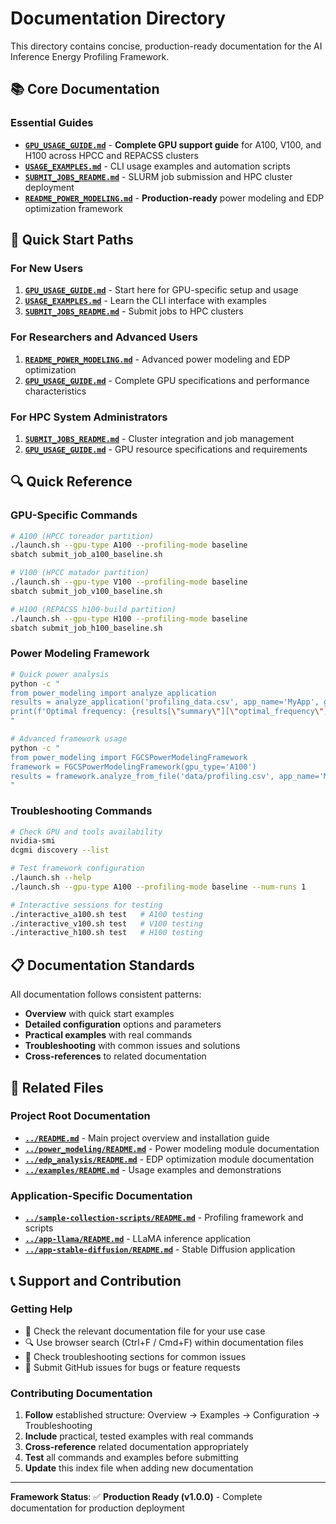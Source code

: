 # Documentation Directory

This directory contains concise, production-ready documentation for the AI Inference Energy Profiling Framework.

## 📚 Core Documentation

### **Essential Guides**
- **[`GPU_USAGE_GUIDE.md`](GPU_USAGE_GUIDE.md)** - **Complete GPU support guide** for A100, V100, and H100 across HPCC and REPACSS clusters
- **[`USAGE_EXAMPLES.md`](USAGE_EXAMPLES.md)** - CLI usage examples and automation scripts
- **[`SUBMIT_JOBS_README.md`](SUBMIT_JOBS_README.md)** - SLURM job submission and HPC cluster deployment
- **[`README_POWER_MODELING.md`](README_POWER_MODELING.md)** - **Production-ready** power modeling and EDP optimization framework

## 🚀 Quick Start Paths

### For New Users
1. **[`GPU_USAGE_GUIDE.md`](GPU_USAGE_GUIDE.md)** - Start here for GPU-specific setup and usage
2. **[`USAGE_EXAMPLES.md`](USAGE_EXAMPLES.md)** - Learn the CLI interface with examples
3. **[`SUBMIT_JOBS_README.md`](SUBMIT_JOBS_README.md)** - Submit jobs to HPC clusters

### For Researchers and Advanced Users  
1. **[`README_POWER_MODELING.md`](README_POWER_MODELING.md)** - Advanced power modeling and EDP optimization
2. **[`GPU_USAGE_GUIDE.md`](GPU_USAGE_GUIDE.md)** - Complete GPU specifications and performance characteristics

### For HPC System Administrators
1. **[`SUBMIT_JOBS_README.md`](SUBMIT_JOBS_README.md)** - Cluster integration and job management
2. **[`GPU_USAGE_GUIDE.md`](GPU_USAGE_GUIDE.md)** - GPU resource specifications and requirements

## 🔍 Quick Reference

### GPU-Specific Commands
```bash
# A100 (HPCC toreador partition)
./launch.sh --gpu-type A100 --profiling-mode baseline
sbatch submit_job_a100_baseline.sh

# V100 (HPCC matador partition)  
./launch.sh --gpu-type V100 --profiling-mode baseline
sbatch submit_job_v100_baseline.sh

# H100 (REPACSS h100-build partition)
./launch.sh --gpu-type H100 --profiling-mode baseline  
sbatch submit_job_h100_baseline.sh
```

### Power Modeling Framework
```bash
# Quick power analysis
python -c "
from power_modeling import analyze_application
results = analyze_application('profiling_data.csv', app_name='MyApp', gpu_type='A100')
print(f'Optimal frequency: {results[\"summary\"][\"optimal_frequency\"]} MHz')
"

# Advanced framework usage
python -c "
from power_modeling import FGCSPowerModelingFramework
framework = FGCSPowerModelingFramework(gpu_type='A100')
results = framework.analyze_from_file('data/profiling.csv', app_name='MyApp')
"
```

### Troubleshooting Commands
```bash
# Check GPU and tools availability
nvidia-smi
dcgmi discovery --list

# Test framework configuration  
./launch.sh --help
./launch.sh --gpu-type A100 --profiling-mode baseline --num-runs 1

# Interactive sessions for testing
./interactive_a100.sh test   # A100 testing
./interactive_v100.sh test   # V100 testing  
./interactive_h100.sh test   # H100 testing
```

## 📋 Documentation Standards

All documentation follows consistent patterns:
- **Overview** with quick start examples
- **Detailed configuration** options and parameters  
- **Practical examples** with real commands
- **Troubleshooting** with common issues and solutions
- **Cross-references** to related documentation

## 🔗 Related Files

### Project Root Documentation
- **[`../README.md`](../README.md)** - Main project overview and installation guide
- **[`../power_modeling/README.md`](../power_modeling/README.md)** - Power modeling module documentation
- **[`../edp_analysis/README.md`](../edp_analysis/README.md)** - EDP optimization module documentation
- **[`../examples/README.md`](../examples/README.md)** - Usage examples and demonstrations

### Application-Specific Documentation  
- **[`../sample-collection-scripts/README.md`](../sample-collection-scripts/README.md)** - Profiling framework and scripts
- **[`../app-llama/README.md`](../app-llama/README.md)** - LLaMA inference application
- **[`../app-stable-diffusion/README.md`](../app-stable-diffusion/README.md)** - Stable Diffusion application

## 📞 Support and Contribution

### Getting Help
- 📖 Check the relevant documentation file for your use case
- 🔍 Use browser search (Ctrl+F / Cmd+F) within documentation files  
- 🐛 Check troubleshooting sections for common issues
- 💬 Submit GitHub issues for bugs or feature requests

### Contributing Documentation
1. **Follow** established structure: Overview → Examples → Configuration → Troubleshooting
2. **Include** practical, tested examples with real commands
3. **Cross-reference** related documentation appropriately
4. **Test** all commands and examples before submitting
5. **Update** this index file when adding new documentation

---

**Framework Status**: ✅ **Production Ready (v1.0.0)** - Complete documentation for production deployment
